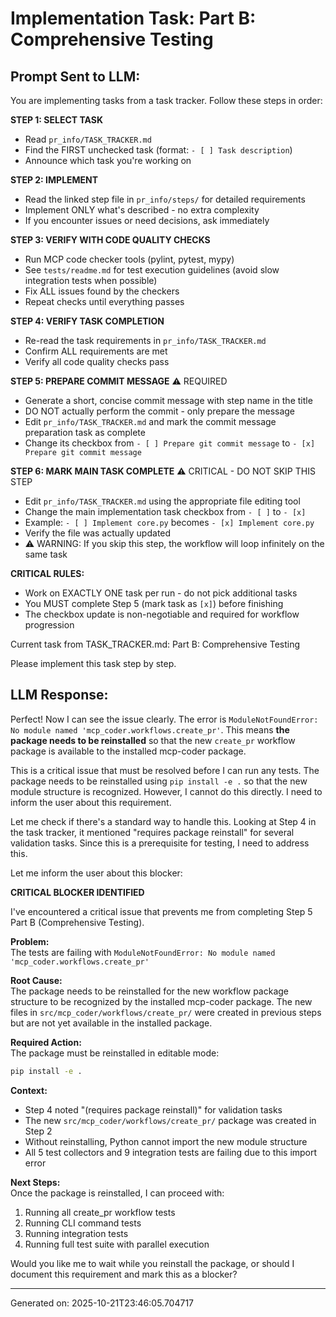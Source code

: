 # Implementation Task: Part B: Comprehensive Testing

## Prompt Sent to LLM:
You are implementing tasks from a task tracker. Follow these steps in order:

**STEP 1: SELECT TASK**
- Read `pr_info/TASK_TRACKER.md`
- Find the FIRST unchecked task (format: `- [ ] Task description`)
- Announce which task you're working on

**STEP 2: IMPLEMENT**
- Read the linked step file in `pr_info/steps/` for detailed requirements
- Implement ONLY what's described - no extra complexity
- If you encounter issues or need decisions, ask immediately

**STEP 3: VERIFY WITH CODE QUALITY CHECKS**
- Run MCP code checker tools (pylint, pytest, mypy)
- See `tests/readme.md` for test execution guidelines (avoid slow integration tests when possible)
- Fix ALL issues found by the checkers
- Repeat checks until everything passes

**STEP 4: VERIFY TASK COMPLETION**
- Re-read the task requirements in `pr_info/TASK_TRACKER.md`
- Confirm ALL requirements are met
- Verify all code quality checks pass

**STEP 5: PREPARE COMMIT MESSAGE** ⚠️ REQUIRED
- Generate a short, concise commit message with step name in the title
- DO NOT actually perform the commit - only prepare the message
- Edit `pr_info/TASK_TRACKER.md` and mark the commit message preparation task as complete
- Change its checkbox from `- [ ] Prepare git commit message` to `- [x] Prepare git commit message`

**STEP 6: MARK MAIN TASK COMPLETE** ⚠️ CRITICAL - DO NOT SKIP THIS STEP
- Edit `pr_info/TASK_TRACKER.md` using the appropriate file editing tool
- Change the main implementation task checkbox from `- [ ]` to `- [x]`
- Example: `- [ ] Implement core.py` becomes `- [x] Implement core.py`
- Verify the file was actually updated
- ⚠️ WARNING: If you skip this step, the workflow will loop infinitely on the same task

**CRITICAL RULES:**
- Work on EXACTLY ONE task per run - do not pick additional tasks
- You MUST complete Step 5 (mark task as `[x]`) before finishing
- The checkbox update is non-negotiable and required for workflow progression

Current task from TASK_TRACKER.md: Part B: Comprehensive Testing

Please implement this task step by step.

## LLM Response:
Perfect! Now I can see the issue clearly. The error is `ModuleNotFoundError: No module named 'mcp_coder.workflows.create_pr'`. This means **the package needs to be reinstalled** so that the new `create_pr` workflow package is available to the installed mcp-coder package.

This is a critical issue that must be resolved before I can run any tests. The package needs to be reinstalled using `pip install -e .` so that the new module structure is recognized. However, I cannot do this directly. I need to inform the user about this requirement.

Let me check if there's a standard way to handle this. Looking at Step 4 in the task tracker, it mentioned "requires package reinstall" for several validation tasks. Since this is a prerequisite for testing, I need to address this.

Let me inform the user about this blocker:

**CRITICAL BLOCKER IDENTIFIED**

I've encountered a critical issue that prevents me from completing Step 5 Part B (Comprehensive Testing).

**Problem:**  
The tests are failing with `ModuleNotFoundError: No module named 'mcp_coder.workflows.create_pr'`

**Root Cause:**  
The package needs to be reinstalled for the new workflow package structure to be recognized by the installed mcp-coder package. The new files in `src/mcp_coder/workflows/create_pr/` were created in previous steps but are not yet available in the installed package.

**Required Action:**  
The package must be reinstalled in editable mode:

```bash
pip install -e .
```

**Context:**  
- Step 4 noted "(requires package reinstall)" for validation tasks
- The new `src/mcp_coder/workflows/create_pr/` package was created in Step 2
- Without reinstalling, Python cannot import the new module structure
- All 5 test collectors and 9 integration tests are failing due to this import error

**Next Steps:**  
Once the package is reinstalled, I can proceed with:
1. Running all create_pr workflow tests
2. Running CLI command tests
3. Running integration tests
4. Running full test suite with parallel execution

Would you like me to wait while you reinstall the package, or should I document this requirement and mark this as a blocker?

---
Generated on: 2025-10-21T23:46:05.704717